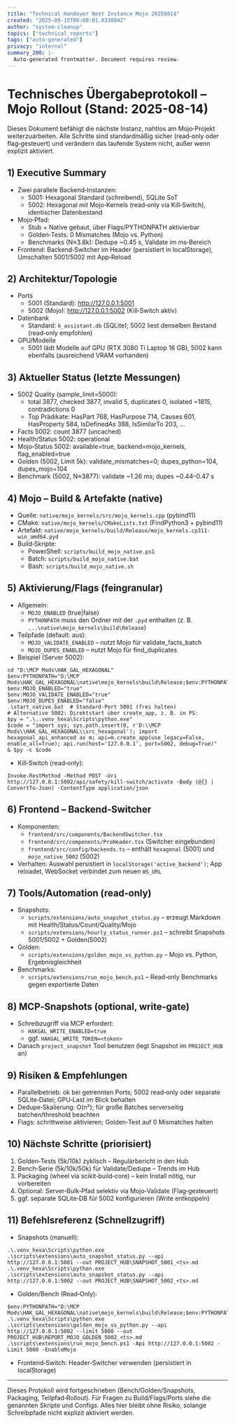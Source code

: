 ```yaml
---
title: "Technical Handover Next Instance Mojo 20250814"
created: "2025-09-15T00:08:01.033084Z"
author: "system-cleanup"
topics: ["technical_reports"]
tags: ["auto-generated"]
privacy: "internal"
summary_200: |-
  Auto-generated frontmatter. Document requires review.
---
```


# Technisches Übergabeprotokoll – Mojo Rollout (Stand: 2025-08-14)

Dieses Dokument befähigt die nächste Instanz, nahtlos am Mojo‑Projekt weiterzuarbeiten. Alle Schritte sind standardmäßig sicher (read‑only oder flag‑gesteuert) und verändern das laufende System nicht, außer wenn explizit aktiviert.

## 1) Executive Summary
- Zwei parallele Backend‑Instanzen:
  - 5001: Hexagonal Standard (schreibend), SQLite SoT
  - 5002: Hexagonal mit Mojo‑Kernels (read‑only via Kill‑Switch), identischer Datenbestand
- Mojo‑Pfad:
  - Stub + Native gebaut, über Flags/PYTHONPATH aktivierbar
  - Golden‑Tests: 0 Mismatches (Mojo vs. Python)
  - Benchmarks (N≈3.8k): Dedupe ~0.45 s, Validate im ms‑Bereich
- Frontend: Backend‑Switcher im Header (persistiert in localStorage), Umschalten 5001/5002 mit App‑Reload

## 2) Architektur/Topologie
- Ports
  - 5001 (Standard): http://127.0.0.1:5001
  - 5002 (Mojo): http://127.0.0.1:5002 (Kill‑Switch aktiv)
- Datenbank
  - Standard: `k_assistant.db` (SQLite); 5002 liest denselben Bestand (read‑only empfohlen)
- GPU/Modelle
  - 5001 lädt Modelle auf GPU (RTX 3080 Ti Laptop 16 GB), 5002 kann ebenfalls (ausreichend VRAM vorhanden)

## 3) Aktueller Status (letzte Messungen)
- 5002 Quality (sample_limit=5000):
  - total 3877, checked 3877, invalid 5, duplicates 0, isolated ~1815, contradictions 0
  - Top Prädikate: HasPart 768, HasPurpose 714, Causes 601, HasProperty 584, IsDefinedAs 388, IsSimilarTo 203, …
- Facts 5002: count 3877 (uncached)
- Health/Status 5002: operational
- Mojo‑Status 5002: available=true, backend=mojo_kernels, flag_enabled=true
- Golden (5002, Limit 5k): validate_mismatches=0; dupes_python=104, dupes_mojo=104
- Benchmark (5002, N≈3877): validate ~1.26 ms; dupes ~0.44–0.47 s

## 4) Mojo – Build & Artefakte (native)
- Quelle: `native/mojo_kernels/src/mojo_kernels.cpp` (pybind11)
- CMake: `native/mojo_kernels/CMakeLists.txt` (FindPython3 + pybind11)
- Artefakt: `native/mojo_kernels/build/Release/mojo_kernels.cp311-win_amd64.pyd`
- Build‑Skripte:
  - PowerShell: `scripts/build_mojo_native.ps1`
  - Batch: `scripts/build_mojo_native.bat`
  - Bash: `scripts/build_mojo_native.sh`

## 5) Aktivierung/Flags (feingranular)
- Allgemein:
  - `MOJO_ENABLED` (true|false)
  - `PYTHONPATH` muss den Ordner mit der `.pyd` enthalten (z. B. `...\native\mojo_kernels\build\Release`)
- Teilpfade (default: aus):
  - `MOJO_VALIDATE_ENABLED` – nutzt Mojo für validate_facts_batch
  - `MOJO_DUPES_ENABLED` – nutzt Mojo für find_duplicates
- Beispiel (Server 5002):
```
cd "D:\MCP Mods\HAK_GAL_HEXAGONAL"
$env:PYTHONPATH="D:\MCP Mods\HAK_GAL_HEXAGONAL\native\mojo_kernels\build\Release;$env:PYTHONPATH"
$env:MOJO_ENABLED="true"
$env:MOJO_VALIDATE_ENABLED="true"
$env:MOJO_DUPES_ENABLED="false"
.\start_native.bat  # Standard-Port 5001 (frei halten)
# Alternative 5002: Direktstart über create_app, z. B. in PS:
$py = ".\..venv_hexa\Scripts\python.exe"
$code = "import sys; sys.path.insert(0, r'D:\\MCP Mods\\HAK_GAL_HEXAGONAL\\src_hexagonal'); import hexagonal_api_enhanced as m; api=m.create_app(use_legacy=False, enable_all=True); api.run(host='127.0.0.1', port=5002, debug=True)"
& $py -c $code
```
- Kill‑Switch (read‑only):
```
Invoke-RestMethod -Method POST -Uri http://127.0.0.1:5002/api/safety/kill-switch/activate -Body (@{} | ConvertTo-Json) -ContentType application/json
```

## 6) Frontend – Backend‑Switcher
- Komponenten:
  - `frontend/src/components/BackendSwitcher.tsx`
  - `frontend/src/components/ProHeader.tsx` (Switcher eingebunden)
  - `frontend/src/config/backends.ts` – enthält `hexagonal` (5001) und `mojo_native_5002` (5002)
- Verhalten: Auswahl persistiert in `localStorage('active_backend')`; App reloadet, WebSocket verbindet zum neuen `WS_URL`

## 7) Tools/Automation (read‑only)
- Snapshots:
  - `scripts/extensions/auto_snapshot_status.py` – erzeugt Markdown mit Health/Status/Count/Quality/Mojo
  - `scripts/extensions/hourly_status_runner.ps1` – schreibt Snapshots 5001/5002 + Golden(5002)
- Golden:
  - `scripts/extensions/golden_mojo_vs_python.py` – Mojo vs. Python, Ergebnisgleichheit
- Benchmarks:
  - `scripts/extensions/run_mojo_bench.ps1` – Read‑only Benchmarks gegen exportierte Daten

## 8) MCP‑Snapshots (optional, write‑gate)
- Schreibzugriff via MCP erfordert:
  - `HAKGAL_WRITE_ENABLED=true`
  - ggf. `HAKGAL_WRITE_TOKEN=<token>`
- Danach `project_snapshot` Tool benutzen (legt Snapshot im `PROJECT_HUB` an)

## 9) Risiken & Empfehlungen
- Parallelbetrieb: ok bei getrennten Ports; 5002 read‑only oder separate SQLite‑Datei; GPU‑Last im Blick behalten
- Dedupe‑Skalierung: O(n²); für große Batches serverseitig batchen/threshold beachten
- Flags: schrittweise aktivieren; Golden‑Test auf 0 Mismatches halten

## 10) Nächste Schritte (priorisiert)
1) Golden‑Tests (5k/10k) zyklisch – Regulärbericht in den Hub
2) Bench‑Serie (5k/10k/50k) für Validate/Dedupe – Trends im Hub
3) Packaging (wheel via scikit‑build‑core) – kein Install nötig, nur vorbereiten
4) Optional: Server‑Bulk‑Pfad selektiv via Mojo‑Validate (Flag‑gesteuert)
5) ggf. separate SQLite‑DB für 5002 konfigurieren (Write entkoppeln)

## 11) Befehlsreferenz (Schnellzugriff)
- Snapshots (manuell):
```
.\.venv_hexa\Scripts\python.exe .\scripts\extensions\auto_snapshot_status.py --api http://127.0.0.1:5001 --out PROJECT_HUB\SNAPSHOT_5001_<ts>.md
.\.venv_hexa\Scripts\python.exe .\scripts\extensions\auto_snapshot_status.py --api http://127.0.0.1:5002 --out PROJECT_HUB\SNAPSHOT_5002_<ts>.md
```
- Golden/Bench (Read‑Only):
```
$env:PYTHONPATH="D:\MCP Mods\HAK_GAL_HEXAGONAL\native\mojo_kernels\build\Release;$env:PYTHONPATH"
.\.venv_hexa\Scripts\python.exe .\scripts\extensions\golden_mojo_vs_python.py --api http://127.0.0.1:5002 --limit 5000 --out PROJECT_HUB\REPORT_MOJO_GOLDEN_5002_<ts>.md
.\scripts\extensions\run_mojo_bench.ps1 -Api http://127.0.0.1:5002 -Limit 5000 -EnableMojo
```
- Frontend‑Switch: Header‑Switcher verwenden (persistiert in localStorage)

---

Dieses Protokoll wird fortgeschrieben (Bench/Golden/Snapshots, Packaging, Teilpfad‑Rollout). Für Fragen zu Build/Flags/Ports siehe die genannten Skripte und Configs. Alles hier bleibt ohne Risiko, solange Schreibpfade nicht explizit aktiviert werden.
